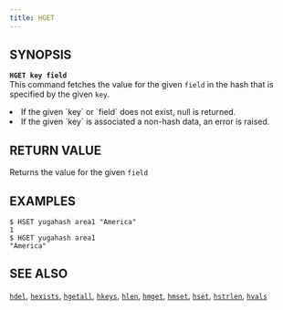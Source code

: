 ```yaml
---
title: HGET
---
```


## SYNOPSIS
<b>`HGET key field`</b><br>
This command fetches the value for the given `field` in the hash that is specified by the given `key`.

<li>If the given `key` or `field` does not exist, null is returned.</li>
<li>If the given `key` is associated a non-hash data, an error is raised.</li>

## RETURN VALUE
Returns the value for the given `field`

## EXAMPLES
```
$ HSET yugahash area1 "America"
1
$ HGET yugahash area1
"America"
```

## SEE ALSO
[`hdel`](../hdel/), [`hexists`](../hexists/), [`hgetall`](../hgetall/), [`hkeys`](../hkeys/), [`hlen`](../hlen/), [`hmget`](../hmget/), [`hmset`](../hmset/), [`hset`](../hset/), [`hstrlen`](../hstrlen/), [`hvals`](../hvals/)
